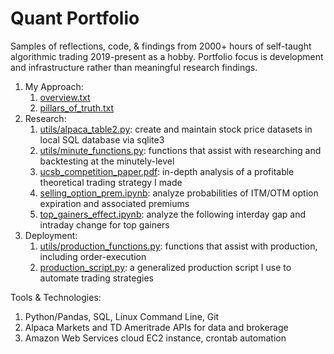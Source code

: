 # Quant Portfolio
Samples of reflections, code, & findings from 2000+ hours of self-taught algorithmic trading 2019-present as a hobby. Portfolio focus is development and infrastructure rather than meaningful research findings.

1. My Approach:
    1. [overview.txt](https://github.com/mkwok47/quant_portfolio/blob/main/01_my_approach/overview.txt)
    2. [pillars_of_truth.txt](https://github.com/mkwok47/quant_portfolio/blob/main/01_my_approach/pillars_of_truth.txt)
2. Research:
    1. [utils/alpaca_table2.py](https://github.com/mkwok47/quant_portfolio/blob/main/02_research/utils/alpaca_table2.py): create and maintain stock price datasets in local SQL database via sqlite3
    2. [utils/minute_functions.py](https://github.com/mkwok47/quant_portfolio/blob/main/02_research/utils/minute_functions.py): functions that assist with researching and backtesting at the minutely-level
    3. [ucsb_competition_paper.pdf](https://github.com/mkwok47/quant_portfolio/blob/main/02_research/ucsb_competition_paper.pdf): in-depth analysis of a profitable theoretical trading strategy I made
    4. [selling_option_prem.ipynb](https://github.com/mkwok47/quant_portfolio/blob/main/02_research/selling_option_prem.ipynb): analyze probabilities of ITM/OTM option expiration and associated premiums
    5. [top_gainers_effect.ipynb](https://github.com/mkwok47/quant_portfolio/blob/main/02_research/top_gainers_effect.ipynb): analyze the following interday gap and intraday change for top gainers
3. Deployment:
    1. [utils/production_functions.py](https://github.com/mkwok47/quant_portfolio/blob/main/03_deployment/utils/production_functions.py): functions that assist with production, including order-execution
    2. [production_script.py](https://github.com/mkwok47/quant_portfolio/blob/main/03_deployment/production_script.py): a generalized production script I use to automate trading strategies

Tools & Technologies:
1. Python/Pandas, SQL, Linux Command Line, Git
2. Alpaca Markets and TD Ameritrade APIs for data and brokerage
3. Amazon Web Services cloud EC2 instance, crontab automation
